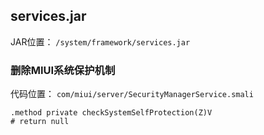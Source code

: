 ## services.jar
JAR位置： `/system/framework/services.jar`

### 删除MIUI系统保护机制
代码位置： `com/miui/server/SecurityManagerService.smali`
```
.method private checkSystemSelfProtection(Z)V
# return null
```
